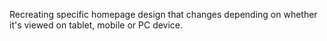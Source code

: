 Recreating specific homepage design that changes depending on whether it's viewed on tablet, mobile or PC device.
